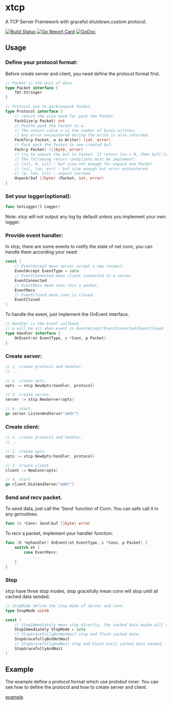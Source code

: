 # xtcp

A TCP Server Framework with graceful shutdown,custom protocol.

[![Build Status](https://travis-ci.org/xfxdev/xtcp.svg?branch=master)](https://travis-ci.org/xfxdev/xtcp)
[![Go Report Card](https://goreportcard.com/badge/github.com/xfxdev/xtcp)](https://goreportcard.com/report/github.com/xfxdev/xtcp)
[![GoDoc](https://godoc.org/github.com/xfxdev/xtcp?status.svg)](https://godoc.org/github.com/xfxdev/xtcp)


## Usage

### Define your protocol format:
Before create server and client, you need define the protocol format first.

```go
// Packet is the unit of data.
type Packet interface {
	fmt.Stringer
}

// Protocol use to pack/unpack Packet.
type Protocol interface {
	// return the size need for pack the Packet.
	PackSize(p Packet) int
	// PackTo pack the Packet to w.
	// The return value n is the number of bytes written;
	// Any error encountered during the write is also returned.
	PackTo(p Packet, w io.Writer) (int, error)
	// Pack pack the Packet to new created buf.
	Pack(p Packet) ([]byte, error)
	// try to unpack the buf to Packet. If return len > 0, then buf[:len] will be discard.
	// The following return conditions must be implement:
	// (nil, 0, nil) : buf size not enough for unpack one Packet.
	// (nil, len, err) : buf size enough but error encountered.
	// (p, len, nil) : unpack succeed.
	Unpack(buf []byte) (Packet, int, error)
}
```

### Set your logger(optional):
```go
func SetLogger(l Logger)
```
Note: xtcp will not output any log by default unless you implement your own logger.


### Provide event handler:
In xtcp, there are some events to notify the state of net conn, you can handle them according your need:

```go
const (
	// EventAccept mean server accept a new connect.
	EventAccept EventType = iota
	// EventConnected mean client connected to a server.
	EventConnected
	// EventRecv mean conn recv a packet.
	EventRecv
	// EventClosed mean conn is closed.
	EventClosed
)
```

To handle the event, just implement the OnEvent interface.

```go
// Handler is the event callback.
// p will be nil when event is EventAccept/EventConnected/EventClosed
type Handler interface {
	OnEvent(et EventType, c *Conn, p Packet)
}
```

### Create server:

```go
// 1. create protocol and handler.
// ...

// 2. create opts.
opts := xtcp.NewOpts(handler, protocol)

// 3. create server.
server := xtcp.NewServer(opts)

// 4. start.
go server.ListenAndServe("addr")
```

### Create client:

```go
// 1. create protocol and handler.
// ...

// 2. create opts.
opts := xtcp.NewOpts(handler, protocol)

// 3. create client.
client := NewConn(opts)

// 4. start
go client.DialAndServe("addr")
```

### Send and recv packet.
To send data, just call the 'Send' function of Conn. You can safe call it in any goroutines.

```go
func (c *Conn) Send(buf []byte) error
```

To recv a packet, implement your handler function:

```go
func (h *myhandler) OnEvent(et EventType, c *Conn, p Packet) {
	switch et {
		case EventRecv:
			...
	}
}
```

### Stop

xtcp have three stop modes, stop gracefully mean conn will stop until all cached data sended.

```go
// StopMode define the stop mode of server and conn.
type StopMode uint8

const (
	// StopImmediately mean stop directly, the cached data maybe will not send.
	StopImmediately StopMode = iota
	// StopGracefullyButNotWait stop and flush cached data.
	StopGracefullyButNotWait
	// StopGracefullyAndWait stop and block until cached data sended.
	StopGracefullyAndWait
)
```

## Example
The example define a protocol format which use protobuf inner.
You can see how to define the protocol and how to create server and client.

[example](https://github.com/xfxdev/xtcp/tree/master/_example)
